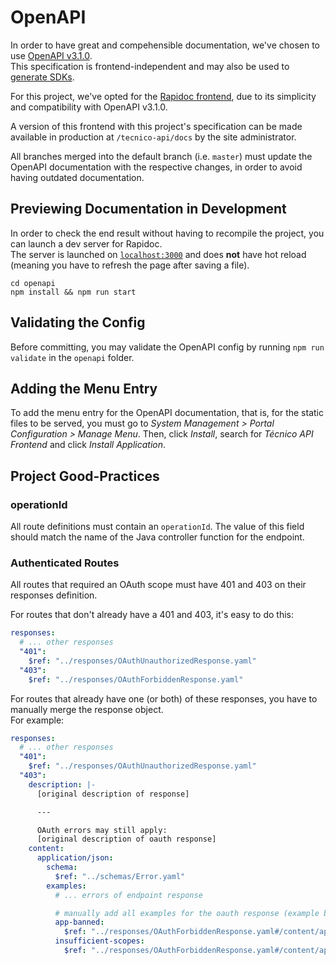 # OpenAPI

In order to have great and compehensible documentation, we've chosen to use
[OpenAPI v3.1.0](https://github.com/OAI/OpenAPI-Specification/blob/main/versions/3.1.0.md).  
This specification is frontend-independent and may also be used to [generate SDKs](https://openapi-generator.tech/).

For this project, we've opted for the [Rapidoc frontend](https://rapidocweb.com/),
due to its simplicity and compatibility with OpenAPI v3.1.0.

A version of this frontend with this project's specification can be made available
in production at `/tecnico-api/docs` by the site administrator.

All branches merged into the default branch (i.e. `master`) must update
the OpenAPI documentation with the respective changes, in order to avoid
having outdated documentation.

## Previewing Documentation in Development

In order to check the end result without having to recompile the project, you can
launch a dev server for Rapidoc.  
The server is launched on [`localhost:3000`](http://localhost:3000) and does **not**
have hot reload (meaning you have to refresh the page after saving a file).

```
cd openapi
npm install && npm run start
```

## Validating the Config

Before committing, you may validate the OpenAPI config by running `npm run validate`
in the `openapi` folder.

## Adding the Menu Entry

To add the menu entry for the OpenAPI documentation, that is, for the static files
to be served, you must go to _System Management > Portal Configuration > Manage Menu_.
Then, click _Install_, search for _Técnico API Frontend_ and click _Install Application_.

## Project Good-Practices

### operationId

All route definitions must contain an `operationId`.
The value of this field should match the name of the Java controller function for the endpoint.

### Authenticated Routes

All routes that required an OAuth scope must have 401 and 403 on their responses definition.

For routes that don't already have a 401 and 403, it's easy to do this:

```yaml
responses:
  # ... other responses
  "401":
    $ref: "../responses/OAuthUnauthorizedResponse.yaml"
  "403":
    $ref: "../responses/OAuthForbiddenResponse.yaml"
```

For routes that already have one (or both) of these responses, you have to manually merge the response object.  
For example:

```yaml
responses:
  # ... other responses
  "401":
    $ref: "../responses/OAuthUnauthorizedResponse.yaml"
  "403":
    description: |-
      [original description of response]

      ---

      OAuth errors may still apply:  
      [original description of oauth response]
    content:
      application/json:
        schema:
          $ref: "../schemas/Error.yaml"
        examples:
          # ... errors of endpoint response

          # manually add all examples for the oauth response (example below for 403 forbidden)
          app-banned:
            $ref: "../responses/OAuthForbiddenResponse.yaml#/content/application%2Fjson/examples/app-banned"
          insufficient-scopes:
            $ref: "../responses/OAuthForbiddenResponse.yaml#/content/application%2Fjson/examples/insufficient-scopes"
```
